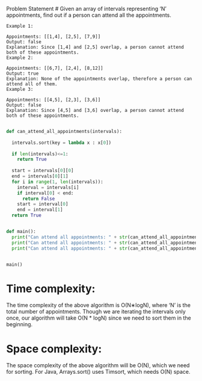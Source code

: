 Problem Statement #
Given an array of intervals representing ‘N’ appointments, find out if a person can attend all the appointments.

```
Example 1:

Appointments: [[1,4], [2,5], [7,9]]
Output: false
Explanation: Since [1,4] and [2,5] overlap, a person cannot attend both of these appointments.
Example 2:

Appointments: [[6,7], [2,4], [8,12]]
Output: true
Explanation: None of the appointments overlap, therefore a person can attend all of them.
Example 3:

Appointments: [[4,5], [2,3], [3,6]]
Output: false
Explanation: Since [4,5] and [3,6] overlap, a person cannot attend both of these appointments.


```

```python
def can_attend_all_appointments(intervals):
  
  intervals.sort(key = lambda x : x[0])
  
  if len(intervals)<=1:
    return True
  
  start = intervals[0][0]
  end = intervals[0][1]
  for i in range(1, len(intervals)):
    interval = intervals[i]
    if interval[0] < end:
      return False
    start = interval[0]
    end = interval[1]
  return True


def main():
  print("Can attend all appointments: " + str(can_attend_all_appointments([[1, 4], [2, 5], [7, 9]])))
  print("Can attend all appointments: " + str(can_attend_all_appointments([[6, 7], [2, 4], [8, 12]])))
  print("Can attend all appointments: " + str(can_attend_all_appointments([[4, 5], [2, 3], [3, 6]])))


main()
```

# Time complexity:
The time complexity of the above algorithm is O(N∗logN), where ‘N’ is the total number of appointments. Though we are iterating the intervals only once, our algorithm will take O(N * logN) since we need to sort them in the beginning.

# Space complexity:
The space complexity of the above algorithm will be O(N), which we need for sorting. For Java, Arrays.sort() uses Timsort, which needs O(N) space.
